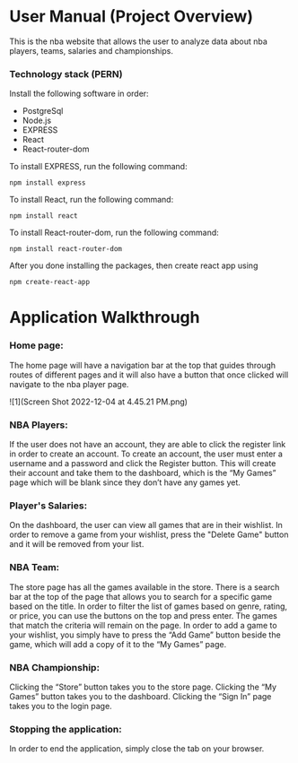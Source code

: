 # User Manual (Project Overview)
This is the nba website that allows the user to analyze data about nba players, teams, salaries and championships.

### Technology stack (PERN)
Install the following software in order:
* PostgreSql
* Node.js
* EXPRESS 
* React
* React-router-dom

To install EXPRESS, run the following command: 

<code>npm install express</code>

To install React, run the following command:

<code>npm install react</code>

To install React-router-dom, run the following command:

<code>npm install react-router-dom</code>

After you done installing the packages, then create react app using

<code>npm create-react-app</code>

# Application Walkthrough 
### Home page:
The home page will have a navigation bar at the top that guides through routes of different pages and it will also have a button that once clicked will navigate to the nba player page.

![1](Screen Shot 2022-12-04 at 4.45.21 PM.png)

### NBA Players:
If the user does not have an account, they are able to click the register link in order to create an account. To create an account, the user must enter a username and a password and click the Register button. This will create their account and take them to the dashboard, which is the “My Games” page which will be blank since they don’t have any games yet.


### Player's Salaries:
On the dashboard, the user can view all games that are in their wishlist. In order to remove a game from your wishlist, press the "Delete Game" button and it will be removed from your list.


### NBA Team:
The store page has all the games available in the store. There is a search bar at the top of the page that allows you to search for a specific game based on the title. In order to filter the list of games based on genre, rating, or price, you can use the buttons on the top and press enter. The games that match the criteria will remain on the page. In order to add a game to your wishlist, you simply have to press the “Add Game” button beside the game, which will add a copy of it to the “My Games” page.



### NBA Championship:
Clicking the “Store” button takes you to the store page. Clicking the “My Games” button takes you to the dashboard. Clicking the “Sign In” page takes you to the login page.



### Stopping the application:
In order to end the application, simply close the tab on your browser.
